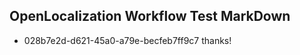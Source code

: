 ## OpenLocalization Workflow Test MarkDown
* 028b7e2d-d621-45a0-a79e-becfeb7ff9c7 
thanks!<!--HONumber=Mar16_HO2-->
